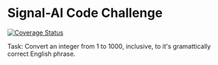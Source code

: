 # Signal-AI Code Challenge

[![Coverage Status](https://coveralls.io/repos/github/imanm93/Signal-AI/badge.svg?branch=master)](https://coveralls.io/github/imanm93/Signal-AI?branch=master)

Task: Convert an integer from 1 to 1000, inclusive, to it's gramattically correct English phrase.
